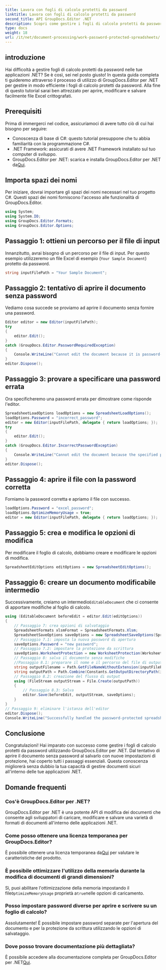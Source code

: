 ```yaml
---
title: Lavora con fogli di calcolo protetti da password
linktitle: Lavora con fogli di calcolo protetti da password
second_title: API GroupDocs.Editor .NET
description: Scopri come gestire i fogli di calcolo protetti da password utilizzando GroupDocs.Editor per .NET. Questa guida dettagliata ti guida attraverso l'apertura e il salvataggio di file Excel protetti.
type: docs
weight: 18
url: /it/net/document-processing/work-password-protected-spreadsheets/
---
```

## introduzione
Hai difficoltà a gestire fogli di calcolo protetti da password nelle tue applicazioni .NET? Se è così, sei nel posto giusto! In questa guida completa ti guideremo attraverso il processo di utilizzo di GroupDocs.Editor per .NET per gestire in modo efficiente i fogli di calcolo protetti da password. Alla fine di questo tutorial sarai ben attrezzato per aprire, modificare e salvare facilmente file Excel crittografati.
## Prerequisiti
Prima di immergerci nel codice, assicuriamoci di avere tutto ciò di cui hai bisogno per seguire:
- Conoscenza di base di C#: questo tutorial presuppone che tu abbia familiarità con la programmazione C#.
- .NET Framework: assicurati di avere .NET Framework installato sul tuo computer di sviluppo.
-  GroupDocs.Editor per .NET: scarica e installa GroupDocs.Editor per .NET da[Qui](https://releases.groupdocs.com/editor/net/).
## Importa spazi dei nomi
Per iniziare, dovrai importare gli spazi dei nomi necessari nel tuo progetto C#. Questi spazi dei nomi forniscono l'accesso alle funzionalità di GroupDocs.Editor.
```csharp
using System;
using System.IO;
using GroupDocs.Editor.Formats;
using GroupDocs.Editor.Options;
```
## Passaggio 1: ottieni un percorso per il file di input
Innanzitutto, avrai bisogno di un percorso per il file di input. Per questo esempio utilizzeremo un file Excel di esempio (`Your Sample Document`) protetto da password.
```csharp
string inputFilePath = "Your Sample Document";
```
## Passaggio 2: tentativo di aprire il documento senza password
Vediamo cosa succede se proviamo ad aprire il documento senza fornire una password.
```csharp
Editor editor = new Editor(inputFilePath);
try
{
    editor.Edit();
}
catch (GroupDocs.Editor.PasswordRequiredException)
{
    Console.WriteLine("Cannot edit the document because it is password-protected. A password is required.");
}
editor.Dispose();
```
## Passaggio 3: provare a specificare una password errata
Ora specificheremo una password errata per dimostrare come risponde l'editor.
```csharp
SpreadsheetLoadOptions loadOptions = new SpreadsheetLoadOptions();
loadOptions.Password = "incorrect_password";
editor = new Editor(inputFilePath, delegate { return loadOptions; });
try
{
    editor.Edit();
}
catch (GroupDocs.Editor.IncorrectPasswordException)
{
    Console.WriteLine("Cannot edit the document because the specified password is incorrect.");
}
editor.Dispose();
```
## Passaggio 4: aprire il file con la password corretta
Forniamo la password corretta e apriamo il file con successo.
```csharp
loadOptions.Password = "excel_password";
loadOptions.OptimizeMemoryUsage = true;
editor = new Editor(inputFilePath, delegate { return loadOptions; });
```
## Passaggio 5: crea e modifica le opzioni di modifica
Per modificare il foglio di calcolo, dobbiamo creare e modificare le opzioni di modifica.
```csharp
SpreadsheetEditOptions editOptions = new SpreadsheetEditOptions();
```
## Passaggio 6: creare un documento modificabile intermedio
 Successivamente, creiamo un intermedio`EditableDocument` che ci consente di apportare modifiche al foglio di calcolo.
```csharp
using (EditableDocument beforeEdit = editor.Edit(editOptions))
{
    // Passaggio 7: crea opzioni di salvataggio
    SpreadsheetFormats xlsmFormat = SpreadsheetFormats.Xlsm;
    SpreadsheetSaveOptions saveOptions = new SpreadsheetSaveOptions(SpreadsheetFormats.Xlsm);
    // Passaggio 7.1: imposta la nuova password di apertura
    saveOptions.Password = "new password";
    // Passaggio 7.2: impostare la protezione da scrittura
    saveOptions.WorksheetProtection = new WorksheetProtection(WorksheetProtectionType.All, "write password");
    // Passaggio 8: salva il documento senza modifiche
    //Passaggio 8.1: preparare il nome e il percorso del file di output
    string outputFilename = Path.GetFileNameWithoutExtension(inputFilePath) + "." + xlsmFormat.Extension;
    string outputPath = Path.Combine(Constants.GetOutputDirectoryPath(inputFilePath), outputFilename);
    // Passaggio 8.2: creazione del flusso di output
    using (FileStream outputStream = File.Create(outputPath))
    {
        // Passaggio 8.3: Salva
        editor.Save(beforeEdit, outputStream, saveOptions);
    }
}
// Passaggio 9: eliminare l'istanza dell'editor
editor.Dispose();
Console.WriteLine("Successfully handled the password-protected spreadsheet. Editor instance has been disposed: {0}", editor.IsDisposed ? "Yes" : "No");
```
## Conclusione
Congratulazioni! Hai imparato con successo come gestire i fogli di calcolo protetti da password utilizzando GroupDocs.Editor per .NET. Dal tentativo di aprire il documento senza password al salvarlo con nuove impostazioni di protezione, hai coperto tutti i passaggi essenziali. Questa conoscenza migliorerà senza dubbio la tua capacità di gestire documenti sicuri all'interno delle tue applicazioni .NET.
## Domande frequenti
### Cos'è GroupDocs.Editor per .NET?
GroupDocs.Editor per .NET è una potente API di modifica dei documenti che consente agli sviluppatori di caricare, modificare e salvare una varietà di formati di documenti all'interno delle applicazioni .NET.
### Come posso ottenere una licenza temporanea per GroupDocs.Editor?
 È possibile ottenere una licenza temporanea da[Qui](https://purchase.groupdocs.com/temporary-license/) per valutare le caratteristiche del prodotto.
### È possibile ottimizzare l'utilizzo della memoria durante la modifica di documenti di grandi dimensioni?
 Sì, puoi abilitare l'ottimizzazione della memoria impostando il file`OptimizeMemoryUsage` proprietà a`true`nelle opzioni di caricamento.
### Posso impostare password diverse per aprire e scrivere su un foglio di calcolo?
Assolutamente! È possibile impostare password separate per l'apertura del documento e per la protezione da scrittura utilizzando le opzioni di salvataggio.
### Dove posso trovare documentazione più dettagliata?
 È possibile accedere alla documentazione completa per GroupDocs.Editor per .NET[Qui](https://reference.groupdocs.com/editor/net/).